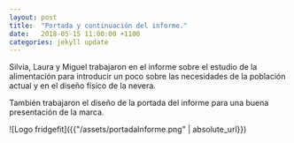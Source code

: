 ```yaml
---
layout: post
title:  "Portada y continuación del informe."
date:   2018-05-15 11:00:00 +1100
categories: jekyll update
---
```

Silvia, Laura y Miguel trabajaron en el informe sobre el estudio de la alimentación para introducir un poco sobre las necesidades de la población actual y en el diseño físico de la nevera.

También trabajaron el diseño de la portada del informe para una buena presentación de la marca.

![Logo fridgefit]({{"/assets/portadaInforme.png" | absolute_url}})

